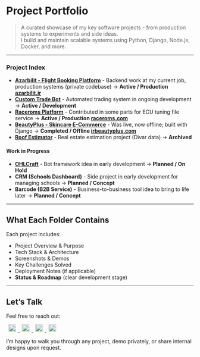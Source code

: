 # Project Portfolio

> A curated showcase of my key software projects - from production systems to experiments and side ideas.  
> I build and maintain scalable systems using Python, Django, Node.js, Docker, and more.

---

### Project Index

- **[Azarbilit - Flight Booking Platform](./azarbilit/overview.md)** - Backend work at my current job, production systems (private codebase) -> **Active / Production [azarbilit.ir](https://azarbilit.ir/)**
- **[Custom Trade Bot](./custom-trade-bot/overview.md)** - Automated trading system in ongoing development -> **Active / Development**
- **[Raceroms Platform](./raceroms/overview.md)** - Contributed in some parts for ECU tuning file service -> **Active / Production [raceroms.com](https://en.raceroms.com/)**
- **[BeautyPlus - Skincare E-Commerce](./beautyplus-ecommerce/overview.md)** - Was live, now offline; built with Django -> **Completed / Offline [irbeautyplus.com](https://irbeautyplus.com/)**
- **[Roof Estimator](./roof-estimator/overview.md)** - Real estate estimation project (Divar data) -> **Archived**

#### Work in Progress

- **[OHLCraft](./ohlcraft/overview.md)** - Bot framework idea in early development -> **Planned / On Hold**
- **CRM (Schools Dashboard)** - Side project in early development for managing schools -> **Planned / Concept**
- **Barcode (B2B Service)** - Business-to-business tool idea to bring to life later -> **Planned / Concept**

---

## What Each Folder Contains

Each project includes:

- Project Overview & Purpose
- Tech Stack & Architecture
- Screenshots & Demos
- Key Challenges Solved
- Deployment Notes (if applicable)
- **Status & Roadmap** (clear development stage)

---

## Let’s Talk

Feel free to reach out:

<p>
    <a href="mailto:samadeagle@yahoo.com" target="_blank" rel="noreferrer">
    <img src="https://img.icons8.com/fluency/20/new-post.png" width="20" height="20" alt="Email" style="display:inline; margin: 0 6px;" />
    </a>
    <a href="https://wa.me/989146446078" target="_blank" rel="noreferrer">
    <img src="https://img.icons8.com/color/20/whatsapp--v1.png" width="20" height="20" alt="WhatsApp" style="display:inline; margin: 0 6px;" />
    </a>
    <a href="https://t.me/SamadTnd" target="_blank" rel="noreferrer">
    <img src="https://img.icons8.com/ios-filled/20/0088cc/telegram-app.png" width="20" height="20" alt="Telegram" style="display:inline; margin: 0 6px;" />
    </a>
    <a href="https://www.linkedin.com/in/samad-taghinejad/" target="_blank" rel="noreferrer">
    <img src="https://raw.githubusercontent.com/danielcranney/readme-generator/main/public/icons/socials/linkedin.svg" width="20" height="20" alt="LinkedIn" style="display:inline; margin: 0 6px;" />
    </a>
</p>

I’m happy to walk you through any project, demo privately, or share internal designs upon request.
